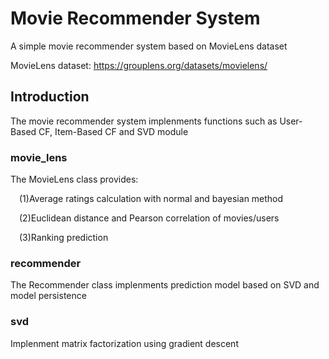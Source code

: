 # Movie Recommender System
A simple movie recommender system based on MovieLens dataset

MovieLens dataset: https://grouplens.org/datasets/movielens/

## Introduction
The movie recommender system implenments functions such as User-Based CF, Item-Based CF and SVD module 

### movie_lens
The MovieLens class provides:

&#8195;(1)Average ratings calculation with normal and bayesian method

&#8195;(2)Euclidean distance and Pearson correlation of movies/users

&#8195;(3)Ranking prediction

### recommender
The Recommender class implenments prediction model based on SVD and model persistence

### svd
Implenment matrix factorization using gradient descent
